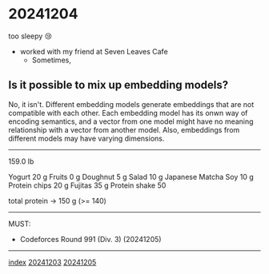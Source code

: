 <head><meta name="viewport" content="width=device-width, initial-scale=1.0, user-scalable=yes" /><meta charset="UTF-8"></head>

# 20241204

too sleepy :cry:

- worked with my friend at Seven Leaves Cafe
	- Sometimes, 

## Is it possible to mix up embedding models?

No, it isn't. Different embedding models generate embeddings that are not compatible with each other. Each embedding model has its onwn way of encoding semantics, and a vector from one model might have no meaning relationship with a vector from another model. Also, embeddings from different models may have varying dimensions.

---

159.0 lb

Yogurt 20 g
Fruits 0 g
Doughnut 5 g
Salad 10 g
Japanese Matcha Soy 10 g
Protein chips 20 g
Fujitas 35 g
Protein shake 50

total protein -> 150 g (>= 140)

---

MUST:

- Codeforces Round 991 (Div. 3) (20241205)

---

[index](../../index.html)
[20241203](20241203.html)
[20241205](20241205.html)
